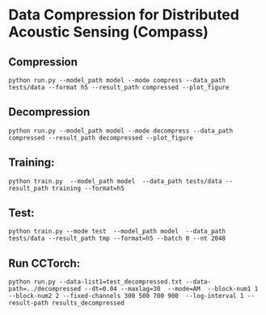 # Data **Comp**ression for Distributed **A**cou**s**tic **S**ensing (Compass)

## Compression
```
python run.py --model_path model --mode compress --data_path tests/data --format h5 --result_path compressed --plot_figure
```

## Decompression
```
python run.py --model_path model --mode decompress --data_path compressed --result_path decompressed --plot_figure
```

## Training:
```
python train.py  --model_path model  --data_path tests/data --result_path training --format=h5
```

## Test:
```
python train.py --mode test  --model_path model  --data_path tests/data --result_path tmp --format=h5 --batch 0 --nt 2048
```

## Run CCTorch:
```
python run.py --data-list1=test_decompressed.txt --data-path=../decompressed --dt=0.04 --maxlag=30  --mode=AM  --block-num1 1 --block-num2 2 --fixed-channels 300 500 700 900  --log-interval 1 --result-path results_decompressed
```